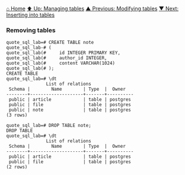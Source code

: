[⌂ Home](../../README.md)
[⬆ Up: Managing tables](managing_tables.md)
[▲ Previous: Modifying tables](modifying_tables.md)
[▼ Next: Inserting into tables](inserting_into_tables.md)

### Removing tables

```
quote_sql_lab=# CREATE TABLE note
quote_sql_lab-# (
quote_sql_lab(#     id INTEGER PRIMARY KEY,
quote_sql_lab(#     author_id INTEGER,
quote_sql_lab(#     content VARCHAR(1024)
quote_sql_lab(# );
CREATE TABLE
quote_sql_lab=# \dt
               List of relations
 Schema |        Name        | Type  |  Owner
--------+--------------------+-------+----------
 public | article            | table | postgres
 public | file               | table | postgres
 public | note               | table | postgres
(3 rows)

quote_sql_lab=# DROP TABLE note;
DROP TABLE
quote_sql_lab=# \dt
               List of relations
 Schema |        Name        | Type  |  Owner
--------+--------------------+-------+----------
 public | article            | table | postgres
 public | file               | table | postgres
(2 rows)

```
